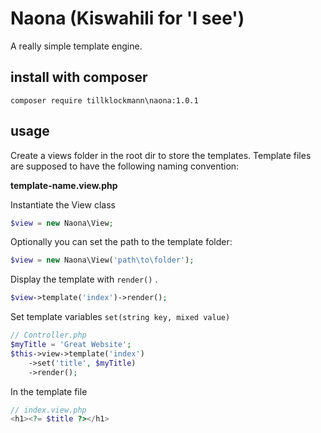 # Naona (Kiswahili for 'I see')
A really simple template engine.
## install with composer
```  
composer require tillklockmann\naona:1.0.1
``` 

## usage

Create a views folder in the root dir to store the templates. 
Template files are supposed to have the following naming convention:

**template-name.view.php**

Instantiate the View class
```php
$view = new Naona\View;
```
Optionally you can set the path to the template folder:
```php
$view = new Naona\View('path\to\folder');
```
Display the template with ``` render() ``` .
```php
$view->template('index')->render();
```
Set template variables  ``` set(string key, mixed value) ```
```php
// Controller.php
$myTitle = 'Great Website';
$this->view->template('index')
    ->set('title', $myTitle)
    ->render();
```
In the template file
```php
// index.view.php
<h1><?= $title ?></h1>
```


